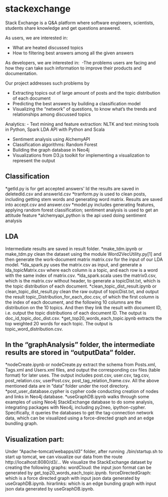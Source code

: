 # stackexchange

Stack Exchange is a Q&A platform where software engineers, scientists, students share knowledge and get questions answered.

As users, we are interested in: 
- What are heated discussed topics 
- How to filtering best answers among all the given answers

As developers, we are interested in: 
-The problems users are facing and how they can take such information to improve their products and documentation. 

Our project addresses such problems by 
- Extracting topics out of large amount of posts and the topic distribution of each document 
- Predicting the best answers by building a classification model 
- Visualizing the “network” of questions, to know what’s the trends and relationships among discussed topics


Analytics: - Text mining and feature extraction: NLTK and text mining tools in Python, Spark LDA API with Python and Scala 
- Sentiment analysis using AlchemyAPI 
- Classification algorithms: Random Forest 
- Building the graph database in Neo4j 
- Visualizations from D3.js toolkit for implementing a visualization to represent the output 

## Classification
*getId.py is for get accepted answers' Id the results are saved in deletedId.csv and answerId.csv
*tranform.py is used to clean posts, including getting stem words and generating word matrix. Results are saved into accept.csv and answer.csv
*model.py includes generating features, applying random forest classification; sentiment analysis is used to get an attitude feature
*alchemyapi_python is the api used doing sentiment analysis

## LDA
Intermediate results are saved in result folder.
*make_tdm.ipynb or make_tdm.py clean the dataset using the module Word2VecUtility.py[1] and then generate the work-document matrix matrix.csv for the input of our LDA model. 
*lda_spark.py uses the matrix.csv as input, and generate a lda_topicMatrix.csv where each column is a topic, and each row is a word with the same index of matrix.csv.
*lda_spark.scala uses the matrix0.csv, which is the matrix.csv without header, to generate a topicDist.txt, which is the topic distribution of each document.
*clean_topic_dist_result.ipynb or clean_topic_dist_result.py clean the raw output of topicDist.txt, and output the result topic_Distribution_for_each_doc.csv, of which the first column is the index of each document, and the following 10 columns are the distribution on the 10 topics. And then they link the result with document ID, i.e.  output the topic distributions of each document ID. The output is doc_id_topic_doc_dist.csv.
*get_top20_words_each_topic.ipynb extracts the top weighted 20 words for each topic. The output is topic_word_distribution.csv.

## In the “graphAnalysis” folder, the intermediate results are stored in “outputData” folder.
*nodeCreate.ipynb or nodeCreate.py extract the schema from Posts.xml, Tags.xml and Users.xml files, and output the corresponding csv files (table format) for later uses. The output includes post.csv, user.csv, tag.csv, post_relation.csv, userPost.csv, post_tag_relation_frame.csv. All the above mentioned data are in “data” folder under the root directory.
*post_user_database.cypher is cypher code conducting creation of nodes and links in Neo4j database.
*useGraphDB.ipynb walks through some examples of using Neo4j StackExchange database to do some analysis, integrating packages with Neo4j, including py2neo, ipython-cypher. 
Specifically, it queries the databases to get the tag-connection network data, which can be visualized using a force-directed graph and an edge bundling graph.

## Visualization part:
Under “Apache-tomcat/webapps/d3” folder, after running ./bin/startup.sh to start up tomcat, we can visualize our data from the route http://localhost:8080/d3/…
We visualize the StackExchange dataset by creating the following graphs:
wordCloud: the input json format can be generated by get_top20_words_each_topic.ipynb.
forceDirectedGraph: which is a force directed graph with input json data generated by useGraphDB.ipynb.
hirarlinks: which is an edge bunding graph with input json data generated by useGraphDB.ipynb.
